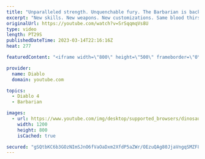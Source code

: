 ```yaml
---
title: "Unparalleled strength. Unquenchable fury. The Barbarian is back in Diablo IV."
excerpt: "New skills. New weapons. New customizations. Same blood thirst. Meet the #DiabloIV Barbarian."
originalUrl: https://youtube.com/watch?v=SrSqqmqVs8U
type: video
length: PT29S
publishedDateTime: 2023-03-14T22:16:16Z
heat: 277

featuredContent: "<iframe width=\"800\" height=\"500\" frameborder=\"0\" src=\"https://www.youtube.com/embed/SrSqqmqVs8U\" allow=\"accelerometer; autoplay; encrypted-media; gyroscope; picture-in-picture\" allowfullscreen></iframe>"

provider:
  name: Diablo
  domain: youtube.com

topics:
  - Diablo 4
  - Barbarian

images:
  - url: https://www.youtube.com/img/desktop/supported_browsers/dinosaur.png
    width: 1200
    height: 800
    isCached: true

secured: "gSQtbKC6b3GOzNImSJnO6fVaOaDxm2XfdP5aZWr/OEzuQAg80JjaVngqSMZF8PnKUOVF9oHDFB3Vd5zw419RYksfv6kmQdDxouJr+gNMjy6Ho595EZx1ttBxnYKh0p13l9awb1QLVvkofKCtP4opmTBaBXNrwbWQaj47C/mBYErPpWsklAy/t4At0kV0+oJIgL7ZPGSAlWs9ygTNXUYf215zqy9+U5fBeLkZF1/Hhyvl+U3YSQ5d1xK9C2kEt4fwkhy0otaJ9Ac/teeB9zml9GyUP0GSwT9x/qLe2wbUxVu8giow8dpy2Xn6uVomA5oK1TcBy0tBwFxbF5puOy0yF9n5UP12kus8mWBuhKitMGx2x8aDaWcNbfHL3LCM1gdId7q9y4YBa/ioOqv+CHOVhA==;KQTdbJwx8SUJeaKvQ8qTEQ=="
---
```



